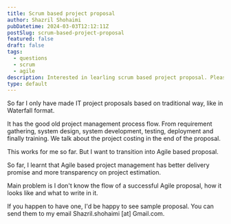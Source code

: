 ```yaml
---
title: Scrum based project proposal
author: Shazril Shohaimi
pubDatetime: 2024-03-03T12:12:11Z
postSlug: scrum-based-project-proposal
featured: false
draft: false
tags:
  - questions
  - scrum
  - agile
description: Interested in learling scrum based project proposal. Please contact me!
type: default
---
```


So far I only have made IT project proposals based on traditional way, like in Waterfall format.

It has the good old project management process flow. From requirement gathering, system design, system development, testing, deployment and finally training. We talk about the project costing in the end of the proposal.

This works for me so far. But I want to transition into Agile based proposal.

So far, I learnt that Agile based project management has better delivery promise and more transparency on project estimation.

Main problem is I don't know the flow of a successful Agile proposal, how it looks like and what to write in it.

If you happen to have one, I'd be happy to see sample proposal. You can send them to my email Shazril.shohaimi [at] Gmail.com.
